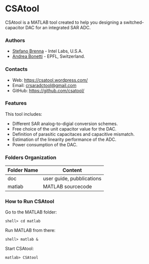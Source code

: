 # CSAtool
CSAtool is a MATLAB tool created to help you designing a switched-capacitor DAC for an integrated SAR ADC.

### Authors
* [Stefano Brenna](mailto:stefano.brenna@polimi.it) - Intel Labs, U.S.A.
* [Andrea Bonetti](mailto:andrea.bonetti@epfl.ch) - EPFL, Switzerland.

### Contacts
* Web: https://csatool.wordpress.com/
* Email: crsaradctool@gmail.com
* GitHub: https://github.com/csatool/

### Features
This tool includes:
* Different SAR analog-to-digial conversion schemes.
* Free choice of the unit capacitor value for the DAC.
* Definition of parasitic capacitaces and capacitive mismatch.
* Estimation of the linearity performance of the ADC.
* Power consumption of the DAC.

### Folders Organization
Folder Name     |Content
----------------|----------------
doc             | user guide, pubblications
matlab          | MATLAB sourcecode

### How to Run CSAtool
Go to the MATLAB folder:
```
shell> cd matlab
```
Run MATLAB from there:
```
shell> matlab &
```
Start CSAtool:
```
matlab> CSAtool
```
